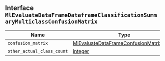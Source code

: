 ## Interface `MlEvaluateDataFrameDataframeClassificationSummaryMulticlassConfusionMatrix`

| Name | Type | Description |
| - | - | - |
| `confusion_matrix` | [MlEvaluateDataFrameConfusionMatrixItem](./MlEvaluateDataFrameConfusionMatrixItem.md)[] | &nbsp; |
| `other_actual_class_count` | [integer](./integer.md) | &nbsp; |
